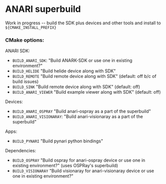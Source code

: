 ANARI superbuild
================

Work in progress -- build the SDK plus devices and other tools and install to
`${CMAKE_INSTALL_PREFIX}`

### CMake options:

ANARI SDK:
- `BUILD_ANARI_SDK`: "Build ANARK-SDK or use one in existing environment?"
- `BUILD_HELIDE` "Build helide device along with SDK"
- `BUILD_REMOTE` "Build remote device along with SDK" (default: off b/c of build issues)
- `BUILD_SINK` "Build remote device along with SDK" (default: off)
- `BUILD_ANARI_VIEWER` "Build example viewer along with SDK" (default: off)

Devices:
- `BUILD_ANARI_OSPRAY` "Build anari-ospray as a part of the superbuild"
- `BUILD_ANARI_VISIONARAY`: "Build anari-visionaray as a part of the superbuild"

Apps:
- `BUILD_PYNARI` "Build pynari python bindings"

Dependencies:
- `BUILD_OSPRAY` "Build ospray for anari-ospray device or use one in existing environment?" (uses OSPRay's superbuild)
- `BUILD_VISIONARAY` "Build visionaray for anari-visionaray device or use one in existing environment?"
